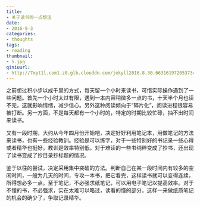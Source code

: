 ```yaml
---
title:
- 关于读书的一点想法
date:
- 2016-9-3
categories:
- thoughts
tags:
- reading
thumbnail:
- 5.jpg
qiniuurl:
- http://7xpt1l.com1.z0.glb.clouddn.com/jekyll2016.8.30.6631619720537342373.jpg
---
```


之前想过积小步以成千里的方式，每天留一个小时来读书，可惜实际操作遇到了一些问题。首先一个小时太过有限，遇到一本内容稍微多一点的书，十天半个月也读不完，这就影响情绪，减少信心。另外这种阅读倾向于“碎片化”，阅读进程很容易被打断。另一方面，不是每天都有一个小时的，特定的时期比较忙碌，抽不出时间来读书。
<!--more-->

又有一段时期，大约从今年四月份开始吧，决定好好利用笔记本，用做笔记的方法来读书，也有一些经验教训。经验是可以练字，对于一些特别好的书记录一些心得或者精华也挺好。教训是效率特别低，对于难读的一些书纯粹变成了抄书，还出现了读书变成了抄目录抄标题的情况。

鉴于以往的尝试，决定采用集中突破的方法。判断自己在某一段时间内有较多的空闲时间，一般为几天的时间，专攻一本书，把它看完，这样读书就可以变得连续，所得想必多一点。至于笔记，不必强求纸笔记，可以用电子笔记以提高效率。对于不懂的书，不必强求，实在太难可以略过，读看的懂的部分。这样一来做纸质笔记的机会的确少了，争取记录精华。